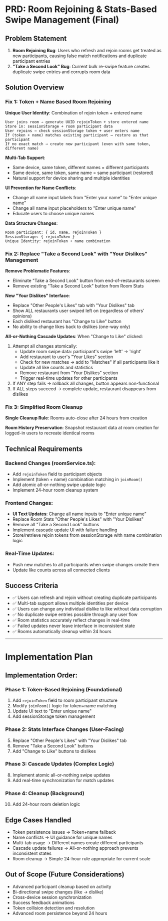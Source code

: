 # PRD: Room Rejoining & Stats-Based Swipe Management (Final)

## **Problem Statement**
1. **Room Rejoining Bug**: Users who refresh and rejoin rooms get treated as new participants, causing false match notifications and duplicate participant entries
2. **"Take a Second Look" Bug**: Current bulk re-swipe feature creates duplicate swipe entries and corrupts room data

## **Solution Overview**

### **Fix 1: Token + Name Based Room Rejoining**

**Unique User Identity**: Combination of rejoin token + entered name
```
User joins room → generate UUID rejoinToken + store entered name
Store in: sessionStorage + room participant data
User rejoins → check sessionStorage token + user enters name
If (token + name) matches existing participant → restore as that participant
If no exact match → create new participant (even with same token, different name)
```

**Multi-Tab Support**: 
- Same device, same token, different names = different participants
- Same device, same token, same name = same participant (restored)
- Natural support for device sharing and multiple identities

**UI Prevention for Name Conflicts**:
- Change all name input labels from "Enter your name" to "Enter unique name"
- Change all name input placeholders to "Enter unique name"
- Educate users to choose unique names

**Data Structure Changes**:
```
Room participant: { id, name, rejoinToken }
SessionStorage: { rejoinToken }
Unique Identity: rejoinToken + name combination
```

### **Fix 2: Replace "Take a Second Look" with "Your Dislikes" Management**

**Remove Problematic Features**:
- Eliminate "Take a Second Look" button from end-of-restaurants screen
- Remove existing "Take a Second Look" button from Room Stats

**New "Your Dislikes" Interface**:
- Replace "Other People's Likes" tab with "Your Dislikes" tab
- Show ALL restaurants user swiped left on (regardless of others' opinions)
- Each disliked restaurant has "Change to Like" button
- No ability to change likes back to dislikes (one-way only)

**All-or-Nothing Cascade Updates**:
When "Change to Like" clicked:
1. Attempt all changes atomically:
   - Update room swipe data: participant's swipe 'left' → 'right'
   - Add restaurant to user's "Your Likes" section
   - Check for new matches → add to "Matches" if all participants like it
   - Update all like counts and statistics
   - Remove restaurant from "Your Dislikes" section
   - Trigger real-time updates for other participants
2. If ANY step fails → rollback all changes, button appears non-functional
3. If ALL steps succeed → complete update, restaurant disappears from dislikes

### **Fix 3: Simplified Room Cleanup**

**Single Cleanup Rule**: Rooms auto-close after 24 hours from creation

**Room History Preservation**: Snapshot restaurant data at room creation for logged-in users to recreate identical rooms

## **Technical Requirements**

### **Backend Changes (roomService.ts)**:
- Add `rejoinToken` field to participant objects
- Implement (token + name) combination matching in `joinRoom()`
- Add atomic all-or-nothing swipe update logic
- Implement 24-hour room cleanup system

### **Frontend Changes**:
- **UI Text Updates**: Change all name inputs to "Enter unique name"
- Replace Room Stats "Other People's Likes" with "Your Dislikes"
- Remove all "Take a Second Look" buttons  
- Implement cascade update UI with failure handling
- Store/retrieve rejoin tokens from sessionStorage with name combination logic

### **Real-Time Updates**:
- Push new matches to all participants when swipe changes create them
- Update like counts across all connected clients

## **Success Criteria**
- ✅ Users can refresh and rejoin without creating duplicate participants
- ✅ Multi-tab support allows multiple identities per device
- ✅ Users can change any individual dislike to like without data corruption
- ✅ No duplicate swipe entries possible through any user flow
- ✅ Room statistics accurately reflect changes in real-time
- ✅ Failed updates never leave interface in inconsistent state
- ✅ Rooms automatically cleanup within 24 hours

---

# **Implementation Plan**

## **Implementation Order**:

### **Phase 1: Token-Based Rejoining (Foundational)**
1. Add `rejoinToken` field to room participant structure
2. Modify `joinRoom()` logic for token+name matching
3. Update UI text to "Enter unique name"
4. Add sessionStorage token management

### **Phase 2: Stats Interface Changes (User-Facing)**  
5. Replace "Other People's Likes" with "Your Dislikes" tab
6. Remove "Take a Second Look" buttons
7. Add "Change to Like" buttons to dislikes

### **Phase 3: Cascade Updates (Complex Logic)**
8. Implement atomic all-or-nothing swipe updates
9. Add real-time synchronization for match updates

### **Phase 4: Cleanup (Background)**
10. Add 24-hour room deletion logic

## **Edge Cases Handled**
- Token persistence issues → Token+name fallback
- Name conflicts → UI guidance for unique names
- Multi-tab usage → Different names create different participants
- Cascade update failures → All-or-nothing approach prevents inconsistent states
- Room cleanup → Simple 24-hour rule appropriate for current scale

## **Out of Scope (Future Considerations)**
- Advanced participant cleanup based on activity
- Bi-directional swipe changes (like → dislike)
- Cross-device session synchronization
- Success feedback animations
- Token collision detection and resolution
- Advanced room persistence beyond 24 hours